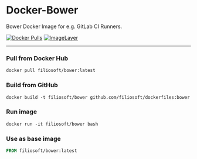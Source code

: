 # Docker-Bower
Bower Docker Image for e.g. GitLab CI Runners.

[![Docker Pulls](https://img.shields.io/docker/pulls/filiosoft/bower.svg?style=flat-square)](https://hub.docker.com/r/filiosoft/bower/)
[![ImageLayer](https://badge.imagelayers.io/filiosoft/bower:latest.svg)](https://imagelayers.io/?images=filiosoft/bower:latest)

----
### Pull from Docker Hub
```
docker pull filiosoft/bower:latest
```

### Build from GitHub
```
docker build -t filiosoft/bower github.com/filiosoft/dockerfiles:bower
```

### Run image
```
docker run -it filiosoft/bower bash
```

### Use as base image
```Dockerfile
FROM filiosoft/bower:latest
```